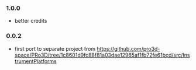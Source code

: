 ### 1.0.0
* better credits

### 0.0.2
* first port to separate project from https://github.com/pro3d-space/PRo3D/tree/1c8601d9fc88f81a03dae12965af1fb72fe61bcd/src/InstrumentPlatforms 